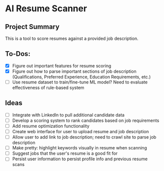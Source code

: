# AI Resume Scanner

## Project Summary
This is a tool to score resumes against a provided job description. 

## To-Dos:
- [x] Figure out important features for resume scoring
- [x] Figure out how to parse important sections of job description (Qualifications, Preferred Experience, Education Requirements, etc.)
- [ ] Use resume dataset to train/fine-tune ML model? Need to evaluate effectiveness of rule-based system

## Ideas
- [ ] Integrate with LinkedIn to pull additional candidate data
- [ ] Develop a scoring system to rank candidates based on job requirements
- [ ] Add resume optimization functionality
- [ ] Create web interface for user to upload resume and job description
- [ ] Allow user to add link to job description; need to crawl site to parse job description
- [ ] Make pretty: highlight keywords visually in resume when scanning
- [ ] Suggest jobs that the user's resume is a good fit for
- [ ] Persist user information to persist profile info and previous resume scans